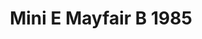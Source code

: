 ---
    title: Mini E Mayfair B 1985
    slug: Mini-E-Mayfair-B-1985
    description:
    code: Mini-E-Mayfair-B-1985
    image: https://cmdiy-archive.s3.us-east-1.amazonaws.com/adverts/images/Mini+E+Mayfair+B+1985.jpeg
    download: https://cmdiy-archive.s3.us-east-1.amazonaws.com/adverts/documents/Mini+E+Mayfair+B+1985.pdf
---